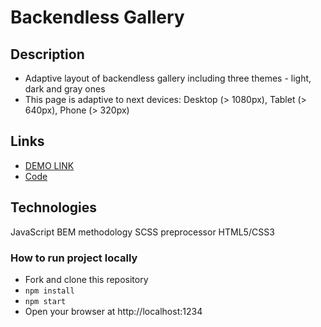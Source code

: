 # Backendless Gallery

## Description
- Adaptive layout of backendless gallery including three themes - light, dark and gray ones
- This page is adaptive to next devices: Desktop (> 1080px), Tablet (> 640px), Phone (> 320px) 

## Links
- [DEMO LINK](https://oaleksandrovva.github.io/backendless_gallery/)
- [Code](https://github.com/oaleksandrovva/backendless_gallery)

## Technologies
JavaScript
BEM methodology
SCSS preprocessor
HTML5/CSS3

### How to run project locally
- Fork and clone this repository
- `npm install`
- `npm start`
- Open your browser at http://localhost:1234
